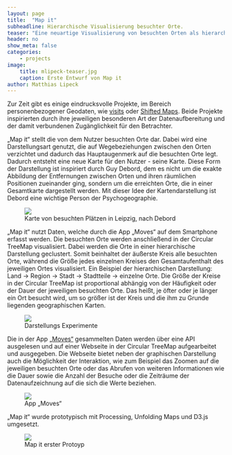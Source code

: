```yaml
---
layout: page
title:  "Map it"
subheadline: Hierarchische Visualisierung besuchter Orte.
teaser: "Eine neuartige Visualisierung von besuchten Orten als hierarchische Circular Tree Map, um eine persönliche Karte zu erstellen."
header: no
show_meta: false
categories:
    - projects
image:
    title: mlipeck-teaser.jpg
    caption: Erste Entwurf von Map it
author: Matthias Lipeck
---
```


Zur Zeit gibt es einige eindrucksvolle Projekte, im Bereich personenbezogener Geodaten, wie [visits](http://v.isits.in) oder [Shifted Maps](http://shifted-maps.com). Beide Projekte inspirierten durch ihre jeweiligen besonderen Art der Datenaufbereitung und der damit verbundenen Zugänglichkeit für den Betrachter.


„Map it“ stellt die von dem Nutzer besuchten Orte dar. Dabei wird eine Darstellungsart genutzt, die auf Wegebeziehungen zwischen den Orten verzichtet und dadurch das Hauptaugenmerk auf die besuchten Orte legt.
Dadurch entsteht eine neue Karte für den Nutzer - seine Karte. Diese Form der Darstellung ist inspiriert durch Guy Debord, dem es nicht um die exakte Abbildung der Entfernungen zwischen Orten und ihren räumlichen Positionen zueinander ging, sondern um die erreichten Orte, die in einer Gesamtkarte dargestellt werden. Mit dieser Idee der Kartendarstellung ist Debord eine wichtige Person der Psychogeographie.

<figure>
  <img src="{{ site.urlimg }}/mlipeck-01-karte.jpg" />
  <figcaption >Karte von besuchten Plätzen in Leipzig, nach Debord</figcaption>
</figure>

„Map it“ nutzt Daten, welche durch die App „Moves“ auf dem Smartphone erfasst werden. Die besuchten Orte werden anschließend in der Circular TreeMap visualisiert. Dabei werden die Orte in einer hierarchische Darstellung geclustert. Somit beinhaltet der äußerste Kreis alle besuchten Orte, während die Größe jedes einzelnen Kreises den Gesamtaufenthalt des jeweiligen Ortes visualisiert. Ein Beispiel der hierarchischen Darstellung: Land → Region → Stadt → Stadtteile → einzelne Orte. Die Größe der Kreise in der Circular TreeMap ist proportional abhängig von der Häufigkeit oder der Dauer der jeweiligen besuchten Orte. Das heißt, je öfter oder je länger ein Ort besucht wird, um so größer ist der Kreis und die ihm zu Grunde liegenden geographischen Karten.

<figure>
  <img src="{{ site.urlimg }}/mlipeck-experimente.jpg" />
  <figcaption >Darstellungs Experimente</figcaption>
</figure>

Die in der App [„Moves“](http://moves-app.com) gesammelten Daten werden über eine API ausgelesen und auf einer Webseite in der Circular TreeMap aufgearbeitet und ausgegeben. Die Webseite bietet neben der graphischen Darstellung auch die Möglichkeit der Interaktion, wie zum Beispiel das Zoomen auf die jeweiligen besuchten Orte oder das Abrufen von weiteren Informationen wie die Dauer sowie die Anzahl der Besuche oder die Zeiträume der Datenaufzeichnung auf die sich die Werte beziehen.

<figure>
  <img src="{{ site.urlimg }}/mlipeck-moves.jpg" />
  <figcaption >App „Moves“</figcaption>
</figure>

„Map it“ wurde prototypisch mit Processing, Unfolding Maps und D3.js umgesetzt.

<figure>
  <img src="{{ site.urlimg }}/mlipeck-mapit-prototyp.jpg" />
  <figcaption >Map it erster Protoyp</figcaption>
</figure>

